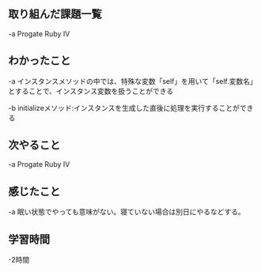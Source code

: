 ## 取り組んだ課題一覧  
-a  Progate Ruby IV

## わかったこと
-a  インスタンスメソッドの中では、特殊な変数「self」を用いて「self.変数名」とすることで、インスタンス変数を扱うことができる

-b  initializeメソッド:インスタンスを生成した直後に処理を実行することができる

## 次やること
-a  Progate Ruby IV

## 感じたこと
-a  眠い状態でやっても意味がない。寝ていない場合は別日にやるなどする。

## 学習時間
-2時間
